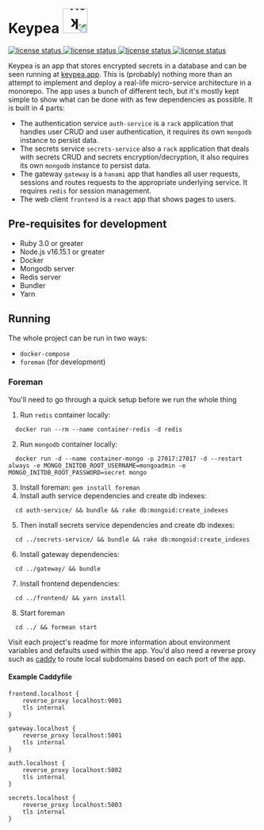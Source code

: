 <h1>
  <span>Keypea <img alt="keypea" src="https://keypea.app/assets/pea-c10e0357.svg" width="50" style="transform: rotate(180deg)"></span>
</h1>

<a href="https://raw.githubusercontent.com/naft-a/keypea/main/LICENSE">
  <img src="https://img.shields.io/github/license/naft-a/keypea.svg?style=flat" alt="license status">
</a>

<a href="https://github.com/naft-a/keypea/actions">
  <img src="https://img.shields.io/github/actions/workflow/status/naft-a/keypea/gateway.yml?label=gateway%20build" alt="license status">
</a>

<a href="https://github.com/naft-a/keypea/actions">
  <img src="https://img.shields.io/github/actions/workflow/status/naft-a/keypea/auth-service.yml?label=auth%20service%20build" alt="license status">
</a>

<a href="https://github.com/naft-a/keypea/actions">
  <img src="https://img.shields.io/github/actions/workflow/status/naft-a/keypea/secrets-service.yml?label=secrets%20service%20build" alt="license status">
</a>


Keypea is an app that stores encrypted secrets in a database and can be seen running at [keypea.app](https://keypea.app). This is (probably) nothing more than an attempt to implement and deploy a real-life micro-service architecture in a monorepo. The app uses a bunch of different tech, but it's mostly kept simple to show what can be done with as few dependencies as possible. It is built in 4 parts:

- The authentication service `auth-service` is a `rack` application that handles user CRUD and user authentication, it requires its own `mongodb` instance to persist data.
- The secrets service `secrets-service` also a `rack` application that deals with secrets CRUD and secrets encryption/decryption, it also requires its own `mongodb` instance to persist data.
- The gateway `gateway` is a `hanami` app that handles all user requests, sessions and routes requests to the appropriate underlying service. It requires `redis` for session management.
- The web client `frontend` is a `react` app that shows pages to users.

## Pre-requisites for development
- Ruby 3.0 or greater
- Node.js v16.15.1 or greater
- Docker
- Mongodb server
- Redis server
- Bundler
- Yarn

## Running
The whole project can be run in two ways:

- `docker-compose`
- `foreman` (for development)

### Foreman 
You'll need to go through a quick setup before we run the whole thing

1) Run `redis` container locally:
  ```
    docker run --rm --name container-redis -d redis
  ```

2) Run `mongodb` container locally:
  ```
    docker run -d --name container-mongo -p 27017:27017 -d --restart always -e MONGO_INITDB_ROOT_USERNAME=mongoadmin -e MONGO_INITDB_ROOT_PASSWORD=secret mongo
  ```

3) Install foreman: `gem install foreman`
4) Install auth service dependencies and create db indexes:
  ```
    cd auth-service/ && bundle && rake db:mongoid:create_indexes
  ```
5) Then install secrets service dependencies and create db indexes:
  ```
    cd ../secrets-service/ && bundle && rake db:mongoid:create_indexes
  ```
6) Install gateway dependencies:
  ```
    cd ../gateway/ && bundle
  ```
7) Install frontend dependencies:
  ```
    cd ../frontend/ && yarn install
  ```
8) Start foreman
  ```
    cd ../ && formean start
  ```

Visit each project's readme for more information about environment variables and defaults used within the app. You'd also need a reverse proxy such as [caddy](https://caddyserver.com/) to route local subdomains based on each port of the app.

#### Example Caddyfile
```
frontend.localhost {
	reverse_proxy localhost:9001
	tls internal
}

gateway.localhost {
	reverse_proxy localhost:5001
	tls internal
}

auth.localhost {
	reverse_proxy localhost:5002
	tls internal
}

secrets.localhost {
	reverse_proxy localhost:5003
	tls internal
}
```
